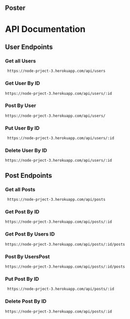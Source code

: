 ## Poster 

# API Documentation

## User Endpoints

### Get all Users

` https://node-prject-3.herokuapp.com/api/users`

### Get User By ID 

`https://node-prject-3.herokuapp.com/api/users/:id `

### Post By User 

`https://node-prject-3.herokuapp.com/api/users/`
### Put User By ID

` https://node-prject-3.herokuapp.com/api/users/:id`
### Delete User By ID

`https://node-prject-3.herokuapp.com/api/users/:id`

## Post Endpoints

### Get all Posts

` https://node-prject-3.herokuapp.com/api/posts`

### Get Post By ID 

`https://node-prject-3.herokuapp.com/api/posts/:id `

### Get Post By Users ID

`https://node-prject-3.herokuapp.com/api/posts/:id/posts `

### Post By UsersPost 

`https://node-prject-3.herokuapp.com/api/posts/:id/posts `
### Put Post By ID

` https://node-prject-3.herokuapp.com/api/posts/:id`
### Delete Post By ID

`https://node-prject-3.herokuapp.com/api/posts/:id`